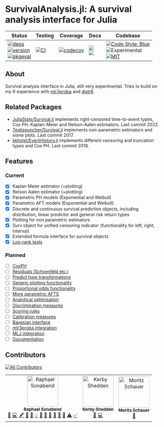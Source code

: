 # SurvivalAnalysis.jl: A survival analysis interface for Julia

| Status | Testing | Coverage | Docs | Codebase |
| -------| ------- | -------- | ---- | ----- |
| [![deps](https://juliahub.com/docs/SurvivalAnalysis/deps.svg)](https://juliahub.com/ui/Packages/SurvivalAnalysis/N9zkY?t=2) <br> [![version](https://juliahub.com/docs/SurvivalAnalysis/version.svg)](https://juliahub.com/ui/Packages/SurvivalAnalysis/N9zkY) <br> [![pkgeval](https://juliahub.com/docs/SurvivalAnalysis/pkgeval.svg)](https://juliahub.com/ui/Packages/SurvivalAnalysis/N9zkY) | [![CI](https://github.com/RaphaelS1/SurvivalAnalysis.jl/actions/workflows/CI.yml/badge.svg)](https://github.com/RaphaelS1/SurvivalAnalysis.jl/actions/workflows/CI.yml) | [![codecov](https://codecov.io/gh/RaphaelS1/SurvivalAnalysis.jl/branch/main/graph/badge.svg?token=R1QK5X4RVP)](https://codecov.io/gh/RaphaelS1/SurvivalAnalysis.jl) | [![](https://img.shields.io/badge/docs-stable-darkblue.svg)](https://raphaels1.github.io/SurvivalAnalysis.jl/stable) <br> [![](https://img.shields.io/badge/docs-dev-lightblue.svg)](https://raphaels1.github.io/SurvivalAnalysis.jl/dev) | [![Code Style: Blue](https://img.shields.io/badge/code%20style-blue-4495d1.svg)](https://github.com/RaphaelS1/SurvivalAnalysis.jl/blob/main/code_style_blue.md) <br> ![Experimental](https://lifecycle.r-lib.org/articles/figures/lifecycle-experimental.svg) <br> [![MIT](https://img.shields.io/badge/License-MIT-yelllow)](https://opensource.org/licenses/MIT) |

## About

Survival analysis interface in Julia, still very experimental. Tries to build on my R experience with [mlr3proba](https://github.com/mlr-org/mlr3proba) and [distr6](https://github.com/alan-turing-institute/distr6).

## Related Packages

* [JuliaStats/Survival.jl](https://github.com/JuliaStats/Survival.jl) implements right-censored time-to-event types, Cox PH, Kaplan-Meier and Nelson-Aalen estimators. Last commit 2022.
* [Testispuncher/Survival.jl](https://github.com/Testispuncher/Survival.jl) implements non-parametric estimators and some plots. Last commit 2017.
* [kkholst/EventHistory.jl](https://github.com/kkholst/EventHistory.jl) implements different censoring and truncation types and Cox PH. Last commit 2018.

## Features

### Current

* [x] Kaplan Meier estimator (+plotting)
* [x] Nelson Aalen estimator (+plotting)
* [x] Parametric PH models (Exponential and Weibull)
* [x] Parametric AFT models (Exponential and Weibull)
* [x] Discrete and continuous survival prediction objects, including distribution, linear predictor and general risk return types
* [x] Plotting for non parametric estimators
* [x] Surv object for unified censoring indicator (functionality for left, right, interval)
* [x] Extended formula interface for survival objects
* [x] [Log-rank tests](https://github.com/RaphaelS1/SurvivalAnalysis.jl/issues/10)

### Planned

* [ ] [CoxPH](https://github.com/RaphaelS1/SurvivalAnalysis.jl/issues/8)
* [ ] [Residuals (Schoenfeld etc.)](https://github.com/RaphaelS1/SurvivalAnalysis.jl/issues/11)
* [ ] [Predict type transformations](https://github.com/RaphaelS1/SurvivalAnalysis.jl/issues/12)
* [ ] [Generic plotting functionality](https://github.com/RaphaelS1/SurvivalAnalysis.jl/issues/13)
* [ ] [Proportional odds functionality](https://github.com/RaphaelS1/SurvivalAnalysis.jl/issues/14)
* [ ] [More parametric AFTS](https://github.com/RaphaelS1/SurvivalAnalysis.jl/issues/15)
* [ ] [Analytical optimisation](https://github.com/RaphaelS1/SurvivalAnalysis.jl/issues/16)
* [ ] [Discrimination measures](https://github.com/RaphaelS1/SurvivalAnalysis.jl/issues/17)
* [ ] [Scoring rules](https://github.com/RaphaelS1/SurvivalAnalysis.jl/issues/19)
* [ ] [Calibration measures](https://github.com/RaphaelS1/SurvivalAnalysis.jl/issues/18)
* [ ] [Bayesian interface](https://github.com/RaphaelS1/SurvivalAnalysis.jl/issues/20)
* [ ] [mlr3proba integration](https://github.com/RaphaelS1/SurvivalAnalysis.jl/issues/21)
* [ ] [MLJ integration](https://github.com/RaphaelS1/SurvivalAnalysis.jl/issues/22)
* [ ] [Documentation](https://github.com/RaphaelS1/SurvivalAnalysis.jl/issues/9)

## Contributors

<!-- ALL-CONTRIBUTORS-BADGE:START - Do not remove or modify this section -->
[![All Contributors](https://img.shields.io/badge/all_contributors-3-orange.svg?style=flat-square)](#contributors-)
<!-- ALL-CONTRIBUTORS-BADGE:END -->

<!-- ALL-CONTRIBUTORS-LIST:START - Do not remove or modify this section -->
<!-- prettier-ignore-start -->
<!-- markdownlint-disable -->
<table>
  <tbody>
    <tr>
      <td align="center"><a href="http://www.raphaelsonabend.co.uk"><img src="https://avatars.githubusercontent.com/u/25639974?v=4?s=100" width="100px;" alt="Raphael Sonabend"/><br /><sub><b>Raphael Sonabend</b></sub></a><br /><a href="https://github.com/RaphaelS1/SurvivalAnalysis.jl/issues?q=author%3ARaphaelS1" title="Bug reports">🐛</a> <a href="https://github.com/RaphaelS1/SurvivalAnalysis.jl/commits?author=RaphaelS1" title="Code">💻</a> <a href="#content-RaphaelS1" title="Content">🖋</a> <a href="https://github.com/RaphaelS1/SurvivalAnalysis.jl/commits?author=RaphaelS1" title="Documentation">📖</a> <a href="#design-RaphaelS1" title="Design">🎨</a> <a href="#example-RaphaelS1" title="Examples">💡</a> <a href="#ideas-RaphaelS1" title="Ideas, Planning, & Feedback">🤔</a> <a href="#maintenance-RaphaelS1" title="Maintenance">🚧</a> <a href="#projectManagement-RaphaelS1" title="Project Management">📆</a> <a href="#question-RaphaelS1" title="Answering Questions">💬</a> <a href="#research-RaphaelS1" title="Research">🔬</a> <a href="https://github.com/RaphaelS1/SurvivalAnalysis.jl/pulls?q=is%3Apr+reviewed-by%3ARaphaelS1" title="Reviewed Pull Requests">👀</a> <a href="https://github.com/RaphaelS1/SurvivalAnalysis.jl/commits?author=RaphaelS1" title="Tests">⚠️</a> <a href="#tutorial-RaphaelS1" title="Tutorials">✅</a></td>
      <td align="center"><a href="https://github.com/kshedden"><img src="https://avatars.githubusercontent.com/u/2666691?v=4?s=100" width="100px;" alt="Kerby Shedden"/><br /><sub><b>Kerby Shedden</b></sub></a><br /><a href="https://github.com/RaphaelS1/SurvivalAnalysis.jl/commits?author=kshedden" title="Documentation">📖</a> <a href="https://github.com/RaphaelS1/SurvivalAnalysis.jl/commits?author=kshedden" title="Code">💻</a></td>
      <td align="center"><a href="http://www.math.chalmers.se/~smoritz/index.html"><img src="https://avatars.githubusercontent.com/u/1923437?v=4?s=100" width="100px;" alt="Moritz Schauer"/><br /><sub><b>Moritz Schauer</b></sub></a><br /><a href="https://github.com/RaphaelS1/SurvivalAnalysis.jl/pulls?q=is%3Apr+reviewed-by%3Amschauer" title="Reviewed Pull Requests">👀</a></td>
    </tr>
  </tbody>
</table>

<!-- markdownlint-restore -->
<!-- prettier-ignore-end -->

<!-- ALL-CONTRIBUTORS-LIST:END -->
<!-- prettier-ignore-start -->
<!-- markdownlint-disable -->

<!-- markdownlint-restore -->
<!-- prettier-ignore-end -->

<!-- ALL-CONTRIBUTORS-LIST:END -->
